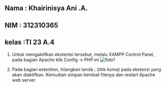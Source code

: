 ## Nama : Khairinisya Ani .A.
## NIM  : 312310365
## kelas :TI 23 A.4

1. Untuk mengaktifkan ekstentsi tersebut, melalu XAMPP Control Panel, pada bagian Apache klik Config -> PHP.ini
![foto1](https://github.com/user-attachments/assets/844b71d2-4b2d-4218-81a3-748143ee5662)

2. Pada bagian extention, hilangkan tanda ; (titik koma) pada ekstensi yang akan diaktifkan. Kemudian simpan kembali filenya dan restart Apache web server.

